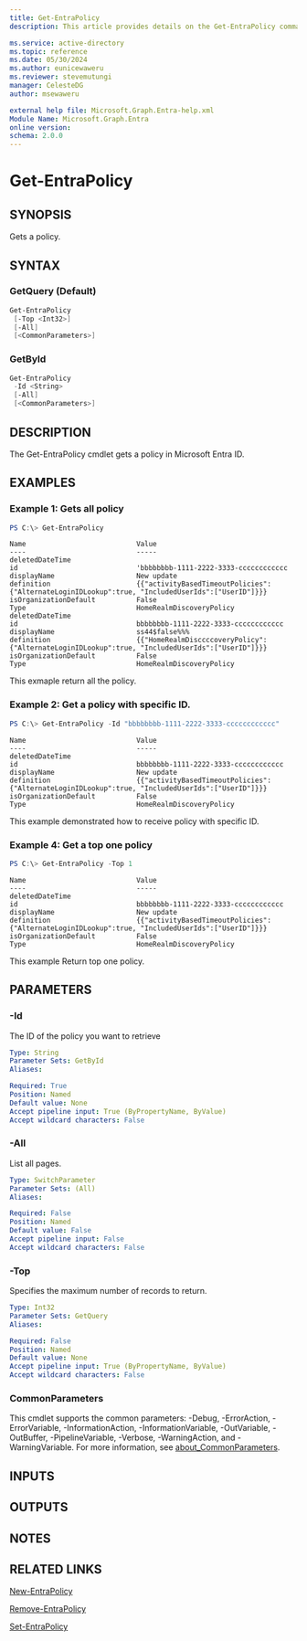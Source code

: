 ```yaml
---
title: Get-EntraPolicy
description: This article provides details on the Get-EntraPolicy command.

ms.service: active-directory
ms.topic: reference
ms.date: 05/30/2024
ms.author: eunicewaweru
ms.reviewer: stevemutungi
manager: CelesteDG
author: msewaweru

external help file: Microsoft.Graph.Entra-help.xml
Module Name: Microsoft.Graph.Entra
online version:
schema: 2.0.0
---
```


# Get-EntraPolicy

## SYNOPSIS
Gets a policy.

## SYNTAX

### GetQuery (Default)
```powershell
Get-EntraPolicy 
 [-Top <Int32>] 
 [-All] 
 [<CommonParameters>]
```

### GetById
```powershell
Get-EntraPolicy 
 -Id <String> 
 [-All] 
 [<CommonParameters>]
```

## DESCRIPTION
The Get-EntraPolicy cmdlet gets a policy in Microsoft Entra ID.

## EXAMPLES

### Example 1: Gets all policy 
```powershell
PS C:\> Get-EntraPolicy
```
```output
Name                           Value
----                           -----
deletedDateTime
id                             'bbbbbbbb-1111-2222-3333-cccccccccccc
displayName                    New update
definition                     {{"activityBasedTimeoutPolicies":{"AlternateLoginIDLookup":true, "IncludedUserIds":["UserID"]}}}
isOrganizationDefault          False
Type                           HomeRealmDiscoveryPolicy
deletedDateTime
id                             bbbbbbbb-1111-2222-3333-cccccccccccc
displayName                    ss44$false%%%
definition                     {{"HomeRealmDisccccoveryPolicy":{"AlternateLoginIDLookup":true, "IncludedUserIds":["UserID"]}}}
isOrganizationDefault          False
Type                           HomeRealmDiscoveryPolicy
```
This exmaple return all the policy.

### Example 2: Get a policy with specific ID.
```powershell
PS C:\> Get-EntraPolicy -Id "bbbbbbbb-1111-2222-3333-cccccccccccc"
```
```output
Name                           Value
----                           -----
deletedDateTime
id                             bbbbbbbb-1111-2222-3333-cccccccccccc
displayName                    New update
definition                     {{"activityBasedTimeoutPolicies":{"AlternateLoginIDLookup":true, "IncludedUserIds":["UserID"]}}}
isOrganizationDefault          False
Type                           HomeRealmDiscoveryPolicy
```
This example demonstrated how to receive policy with specific ID.

### Example 4: Get a top one policy 
```powershell
PS C:\> Get-EntraPolicy -Top 1
```
```output
Name                           Value
----                           -----
deletedDateTime
id                             bbbbbbbb-1111-2222-3333-cccccccccccc
displayName                    New update
definition                     {{"activityBasedTimeoutPolicies":{"AlternateLoginIDLookup":true, "IncludedUserIds":["UserID"]}}}
isOrganizationDefault          False
Type                           HomeRealmDiscoveryPolicy
```
This example Return top one policy.


## PARAMETERS

### -Id
The ID of the policy you want to retrieve

```yaml
Type: String
Parameter Sets: GetById
Aliases:

Required: True
Position: Named
Default value: None
Accept pipeline input: True (ByPropertyName, ByValue)
Accept wildcard characters: False
```

### -All
List all pages.

```yaml
Type: SwitchParameter
Parameter Sets: (All)
Aliases:

Required: False
Position: Named
Default value: False
Accept pipeline input: False
Accept wildcard characters: False
```

### -Top
Specifies the maximum number of records to return.

```yaml
Type: Int32
Parameter Sets: GetQuery
Aliases:

Required: False
Position: Named
Default value: None
Accept pipeline input: True (ByPropertyName, ByValue)
Accept wildcard characters: False
```

### CommonParameters
This cmdlet supports the common parameters: -Debug, -ErrorAction, -ErrorVariable, -InformationAction, -InformationVariable, -OutVariable, -OutBuffer, -PipelineVariable, -Verbose, -WarningAction, and -WarningVariable. For more information, see [about_CommonParameters](https://go.microsoft.com/fwlink/?LinkID=113216).

## INPUTS

## OUTPUTS

## NOTES

## RELATED LINKS

[New-EntraPolicy](New-EntraPolicy.md)

[Remove-EntraPolicy](Remove-EntraPolicy.md)

[Set-EntraPolicy](Set-EntraPolicy.md)
